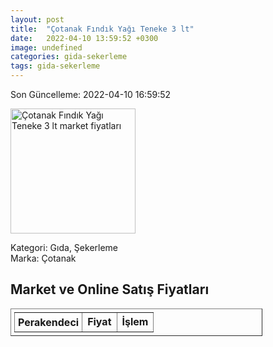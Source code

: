 ```yaml
---
layout: post
title:  "Çotanak Fındık Yağı Teneke 3 lt"
date:   2022-04-10 13:59:52 +0300
image: undefined
categories: gida-sekerleme
tags: gida-sekerleme
---
```


Son Güncelleme: 2022-04-10 16:59:52

<img src="undefined" width="200" alt="Çotanak Fındık Yağı Teneke 3 lt market fiyatları" />

Kategori: Gıda, Şekerleme
<br />
Marka: Çotanak

<h2>Market ve Online Satış Fiyatları</h2>

<table border="1" style="padding: 5px;width:80%;">
  <tr>
    <td style="padding: 5px;"><strong>Perakendeci</strong></td>
    <td><strong>Fiyat</strong></td>
    <td><strong>İşlem</strong></td>
  </tr>
  
</table>
